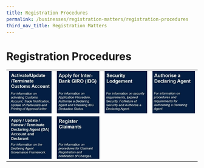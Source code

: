 ```yaml
---
title: Registration Procedures
permalink: /businesses/registration-matters/registration-procedures
third_nav_title: Registration Matters
---
```


# Registration Procedures

|   |   |   |   |
|---|---|---|---|
|[ ![](/images/R1.jpg)](/businesses/registration-matters/registration-procedures/activate-customs-account)  |[ ![](/images/R2.jpg)](/businesses/registration-matters/registration-procedures/apply-for-inter-bank-giro) |[ ![](/images/R3.jpg)](/businesses/registration-matters/registration-procedures/security-lodgement)    |[ ![](/images/R4.jpg)](/businesses/registration-matters/registration-procedures/authorise-a-declaring-agent)
|[ ![](/images/R5.jpg)](/businesses/registration-matters/registration-procedures/apply-update-renew-terminate-declaring-agent-account-and-declarant)  |[![](/images/R6.jpg)](/businesses/registration-matters/registration-procedures/register-claimants)  |   |   |
